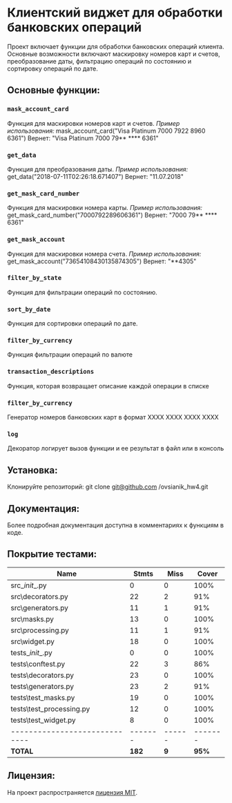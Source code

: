 # Клиентский виджет для обработки банковских операций

Проект включает функции для обработки банковских операций клиента. Основные возможности включают маскировку номеров карт и счетов, преобразование даты, фильтрацию операций по состоянию и сортировку операций по дате.

## Основные функции:

### `mask_account_card`
Функция для маскировки номеров карт и счетов.
*Пример использования:*
mask_account_card("Visa Platinum 7000 7922 8960 6361")
Вернет: "Visa Platinum 7000 79** **** 6361"

### `get_data`
Функция для преобразования даты.
*Пример использования:*
get_data("2018-07-11T02:26:18.671407")
Вернет: "11.07.2018"

### `get_mask_card_number`
Функция для маскировки номера карты.
*Пример использования:*
get_mask_card_number("7000792289606361")
Вернет: "7000 79** **** 6361"

### `get_mask_account`
Функция для маскировки номера счета.
*Пример использования:*
get_mask_account("73654108430135874305")
Вернет: "**4305"

### `filter_by_state`
Функция для фильтрации операций по состоянию.

### `sort_by_date`
Функция для сортировки операций по дате.

### `filter_by_currency`
Функция фильтрации операций по валюте

### `transaction_descriptions`
Функция, которая возвращает описание каждой операции в списке

### `filter_by_currency`
Генератор номеров банковских карт в формат XXXX XXXX XXXX XXXX

### `log`
Декоратор логирует вызов функции и ее результат в файл или в консоль


## Установка:
Клонируйте репозиторий:
git clone git@github.com
/ovsianik_hw4.git


## Документация:
Более подробная документация доступна в комментариях к функциям в коде.


## Покрытие тестами:

| Name                        | Stmts | Miss | Cover |
|-----------------------------|-------|------|-------|
| src\__init__.py             | 0     | 0    | 100%  |
| src\decorators.py           | 22    | 2    |  91%  |
| src\generators.py           | 11    | 1    |  91%  |
| src\masks.py                | 13    | 0    | 100%  |
| src\processing.py           | 11    | 1    | 91%   |
| src\widget.py               | 18    | 0    | 100%  |
| tests\__init__.py           | 0     | 0    | 100%  |
| tests\conftest.py           | 22    | 3    | 86%   |
| tests\decorators.py         | 23    | 0    | 100%  |
| tests\generators.py         | 23    | 2    | 91%   |
| tests\test_masks.py         | 19    | 0    | 100%  |
| tests\test_processing.py    | 12    | 0    | 100%  |
| tests\test_widget.py        | 8     | 0    | 100%  |
|-----------------------------|-------|------|-------|
| **TOTAL**                   | **182** | **9**  | **95%** |


## Лицензия:
На проект распространяется [лицензия MIT](LICENSE).